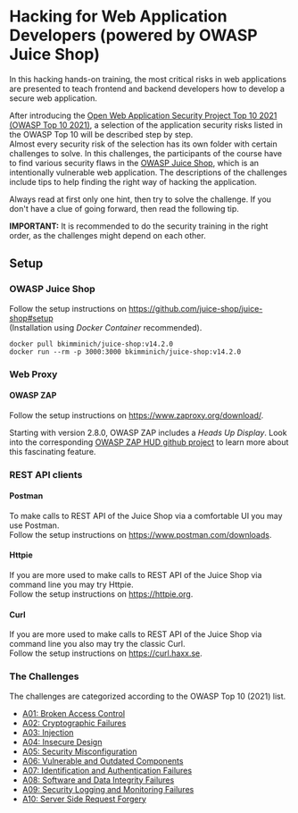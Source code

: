 # Hacking for Web Application Developers (powered by OWASP Juice Shop)

In this hacking hands-on training, the most critical risks in web applications are presented to teach frontend and backend developers how to develop a secure web application.  

After introducing the [Open Web Application Security Project Top 10 2021 (OWASP Top 10 2021)](https://owasp.org/Top10/), a selection of the application security risks listed in the OWASP Top 10 will be described step by step.  
Almost every security risk of the selection has its own folder with certain challenges to solve. In this challenges, the participants of the course have to find various security flaws in 
the [OWASP Juice Shop](https://github.com/bkimminich/juice-shop), which is an intentionally vulnerable web application. 
The descriptions of the challenges include tips to help finding the right way of hacking the application. 

Always read at first only one hint, then try to solve the challenge. If you don't have a clue of going forward, then read the following tip.  

**IMPORTANT:** It is recommended to do the security training in the right order, as the challenges might depend on each other.

## Setup

### OWASP Juice Shop

Follow the setup instructions on https://github.com/juice-shop/juice-shop#setup  
(Installation using _Docker Container_ recommended).

```
docker pull bkimminich/juice-shop:v14.2.0
docker run --rm -p 3000:3000 bkimminich/juice-shop:v14.2.0
```

### Web Proxy

#### OWASP ZAP

Follow the setup instructions on https://www.zaproxy.org/download/.  

Starting with version 2.8.0, OWASP ZAP includes a _Heads Up Display_. Look into the
corresponding [OWASP ZAP HUD github project](https://github.com/zaproxy/zap-hud) to learn more about this fascinating feature.

### REST API clients

#### Postman

To make calls to REST API of the Juice Shop via a comfortable UI you may use Postman.  
Follow the setup instructions on https://www.postman.com/downloads.

#### Httpie

If you are more used to make calls to REST API of the Juice Shop via command line you may try Httpie.  
Follow the setup instructions on https://httpie.org.

#### Curl

If you are more used to make calls to REST API of the Juice Shop via command line you also may try the classic Curl.  
Follow the setup instructions on https://curl.haxx.se.

### The Challenges

The challenges are categorized according to the OWASP Top 10 (2021) list.

* [A01: Broken Access Control](A01-Broken-Access-Control/README.md)
* [A02: Cryptographic Failures](A02-Cryptographic-Failures/README.md)
* [A03: Injection](A03-Injection/README.md)
* [A04: Insecure Design](A04-Insecure-Design/README.md)
* [A05: Security Misconfiguration](A05-Security-Misconfiguration/README.md)
* [A06: Vulnerable and Outdated Components](A06-Vulnerable-and-Outdated-Components/README.md)
* [A07: Identification and Authentication Failures](A07-Identification-and-Authentication-Failures/README.md)
* [A08: Software and Data Integrity Failures](A08-Software-and-Data-Integrity-Failures/README.md)
* [A09: Security Logging and Monitoring Failures](A09-Security-Logging-and-Monitoring-Failures/README.md)
* [A10: Server Side Request Forgery](A10-Server-Side-Request-Forgery/README.md)
